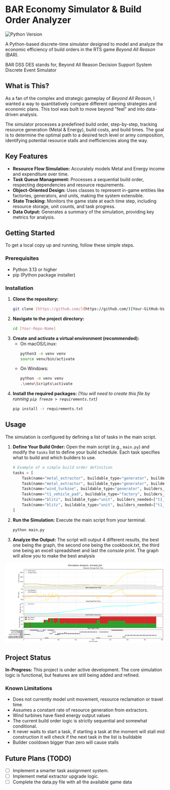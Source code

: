 # BAR Economy Simulator & Build Order Analyzer

![Python Version](https://img.shields.io/badge/python-3.12%2B-blue)

A Python-based discrete-time simulator designed to model and analyze the economic efficiency of build orders in the RTS game *Beyond All Reason* (BAR).

BAR DSS DES stands for, Beyond All Reason Decision Support System Discrete Event Simulator

## What is This?

As a fan of the complex and strategic gameplay of *Beyond All Reason*, I wanted a way to quantitatively compare different opening strategies and economic plans. This tool was built to move beyond "feel" and into data-driven analysis.

The simulator processes a predefined build order, step-by-step, tracking resource generation (Metal & Energy), build costs, and build times. The goal is to determine the optimal path to a desired tech level or army composition, identifying potential resource stalls and inefficiencies along the way.

## Key Features

-   **Resource Flow Simulation:** Accurately models Metal and Energy income and expenditure over time.
-   **Task Queue Management:** Processes a sequential build order, respecting dependencies and resource requirements.
-   **Object-Oriented Design:** Uses classes to represent in-game entities like factories, generators, and units, making the system extensible.
-   **State Tracking:** Monitors the game state at each time step, including resource storage, unit counts, and task progress.
-   **Data Output:** Generates a summary of the simulation, providing key metrics for analysis.

## Getting Started

To get a local copy up and running, follow these simple steps.

### Prerequisites

-   Python 3.13 or higher
-   pip (Python package installer)

### Installation

1.  **Clone the repository:**
    ```sh
    git clone [https://github.com/](https://github.com/)[Your-GitHub-Username]/[Your-Repo-Name].git
    ```
2.  **Navigate to the project directory:**
    ```sh
    cd [Your-Repo-Name]
    ```
3.  **Create and activate a virtual environment (recommended):**
    - On macOS/Linux:
      ```sh
      python3 -m venv venv
      source venv/bin/activate
      ```
    - On Windows:
      ```sh
      python -m venv venv
      .\venv\Scripts\activate
      ```
4.  **Install the required packages:**
    *(You will need to create this file by running `pip freeze > requirements.txt`)*
    ```sh
    pip install -r requirements.txt
    ```

## Usage

The simulation is configured by defining a list of tasks in the main script.

1.  **Define Your Build Order:**
    Open the main script (e.g., `main.py`) and modify the `tasks` list to define your build schedule. Each task specifies what to build and which builders to use.

    ```python
    # Example of a simple build order definition
    tasks = [
        Task(name="metal_extractor", buildable_type="generator", builders_needed=["commander"]),
        Task(name="metal_extractor", buildable_type="generator", builders_needed=["commander"]),
        Task(name="wind_turbine", buildable_type="generator", builders_needed=["commander"]),
        Task(name="t1_vehicle_pad", buildable_type="factory", builders_needed=["commander"]),
        Task(name="blitz", buildable_type="unit", builders_needed=["t1_vehicle_pad"]),
        Task(name="blitz", buildable_type="unit", builders_needed=["t1_vehicle_pad"]),
    ]
    ```

2.  **Run the Simulation:**
    Execute the main script from your terminal.
    ```sh
    python main.py
    ```

3.  **Analyze the Output:**
    The script will output 4 different results, the best one being the graph, the second one being the cookbook.txt, the third one being an excell spreadsheet and last the console print. The graph will allow you to make the best analysis

![Simulation Analysis Graph](graph.png)

## Project Status

**In-Progress:** This project is under active development. The core simulation logic is functional, but features are still being added and refined.

### Known Limitations
-   Does not currently model unit movement, resource reclamation or travel time.
-   Assumes a constant rate of resource generation from extractors.
-   Wind turbines have fixed energy output values
-   The current build order logic is strictly sequential and somewhat conditional.
-   It never waits to start a task, if starting a task at the moment will stall mid construction it will check if the next task in the list is buildable
-   Builder cooldown bigger than zero will cause stalls

## Future Plans (TODO)

-   [ ] Implement a smarter task assignment system.
-   [ ] Implement metal extractor upgrade logic.
-   [ ] Complete the data.py file with all the available game data
